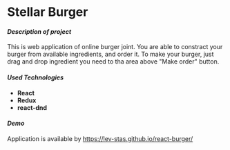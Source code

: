 # Stellar Burger
#### *Description of project*
This is web application of online burger joint. You are able to constract your burger from available ingredients, and order it.
To make your burger, just drag and drop ingredient you need to tha area above "Make order" button.

#### *Used Technologies*
* **React**
* **Redux**
* **react-dnd**

#### *Demo*
Application is available by https://lev-stas.github.io/react-burger/

